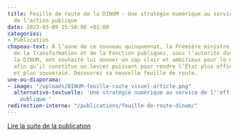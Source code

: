 ```yaml
---
title: Feuille de route de la DINUM - Une stratégie numérique au service de l'efficacité
  de l’action publique
date: 2023-03-09 15:58:00 +01:00
categories:
- Publication
chapeau-text: À l’aune de ce nouveau quinquennat, la Première ministre et le ministre
  de la Transformation et de la Fonction publiques, sous l’autorité duquel est placée
  la DINUM, ont souhaité lui donner un cap clair et ambitieux pour le numérique public
  afin qu’il constitue un levier puissant pour rendre l’État plus efficace, plus simple
  et plus souverain. Découvrez sa nouvelle feuille de route.
une-ou-diaporama:
- image: "/uploads/DINUM-feuille-route_visuel-article.png"
  alternative-textuelle: 'Une stratégie numérique au service de l''efficacité de l''action
    publique '
redirection-interne: "/publications/feuille-de-route-dinum/"
---
```


<div class="lien-important"><p><a href="/publications/feuille-de-route-dinum/">Lire la suite de la publication</a></p></div>